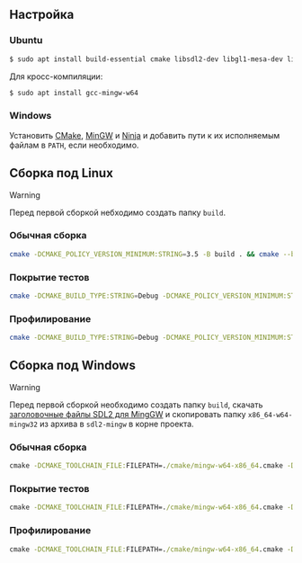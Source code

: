 ## Настройка

### Ubuntu

```bash
$ sudo apt install build-essential cmake libsdl2-dev libgl1-mesa-dev libopengl-dev gcovr
```

Для кросс-компиляции:

```bash
$ sudo apt install gcc-mingw-w64
```

### Windows

Установить [CMake](https://cmake.org/), [MinGW](https://github.com/niXman/mingw-builds-binaries/releases/tag/15.1.0-rt_v12-rev0) и [Ninja](https://ninja-build.org/) и добавить пути к их исполняемым файлам в `PATH`, если необходимо.

## Сборка под Linux

> [!WARNING]
> Перед первой сборкой небходимо создать папку `build`.

### Обычная сборка

```bash
cmake -DCMAKE_POLICY_VERSION_MINIMUM:STRING=3.5 -B build . && cmake --build build --target rengine && build/rengine
```

### Покрытие тестов

```bash
cmake -DCMAKE_BUILD_TYPE:STRING=Debug -DCMAKE_POLICY_VERSION_MINIMUM:STRING=3.5 -DCOVERAGE:BOOL=true -B build . && cmake --build build --target coverage
```

### Профилирование

```bash
cmake -DCMAKE_BUILD_TYPE:STRING=Debug -DCMAKE_POLICY_VERSION_MINIMUM:STRING=3.5 -DPROFILING:BOOL=true -B build . && cmake --build build --target profile
```

## Сборка под Windows

> [!WARNING]
> Перед первой сборкой необходимо создать папку `build`, скачать [заголовочные файлы SDL2 для MingGW](https://github.com/libsdl-org/SDL/releases/download/release-2.32.4/SDL2-devel-2.32.4-mingw.zip) и скопировать папку `x86_64-w64-mingw32` из архива в `sdl2-mingw` в корне проекта.

### Обычная сборка

```cmd
cmake -DCMAKE_TOOLCHAIN_FILE:FILEPATH=./cmake/mingw-w64-x86_64.cmake -DCMAKE_POLICY_VERSION_MINIMUM:STRING=3.5 -G Ninja -B build . && cmake --build build --target rengine && build\rengine.exe
```

### Покрытие тестов

```cmd
cmake -DCMAKE_TOOLCHAIN_FILE:FILEPATH=./cmake/mingw-w64-x86_64.cmake -DCMAKE_POLICY_VERSION_MINIMUM:STRING=3.5 -DCOVERAGE:BOOL=true -G Ninja -B build . && cmake --build build --target coverage
```

### Профилирование

```cmd
cmake -DCMAKE_TOOLCHAIN_FILE:FILEPATH=./cmake/mingw-w64-x86_64.cmake -DCMAKE_POLICY_VERSION_MINIMUM:STRING=3.5 -DPROFILING:BOOL=true -G Ninja -B build . && cmake --build build --target profile
```

